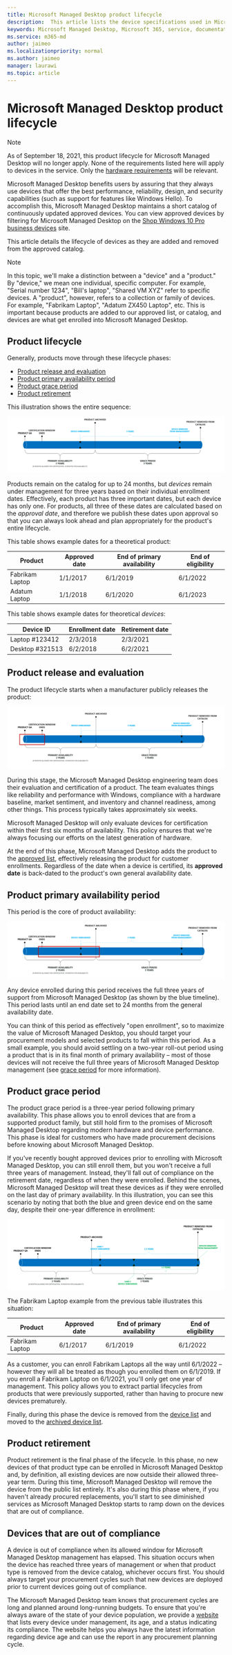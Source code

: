 ```yaml
---
title: Microsoft Managed Desktop product lifecycle
description:  This article lists the device specifications used in Microsoft Managed Desktop.
keywords: Microsoft Managed Desktop, Microsoft 365, service, documentation
ms.service: m365-md
author: jaimeo
ms.localizationpriority: normal
ms.author: jaimeo
manager: laurawi
ms.topic: article
---
```


# Microsoft Managed Desktop product lifecycle

> [!NOTE]
> As of September 18, 2021, this product lifecycle for Microsoft Managed Desktop will no longer apply. None of the requirements listed here will apply to devices in the service. Only the [hardware requirements](device-requirements.md) will be relevant. 


Microsoft Managed Desktop benefits users by assuring that they always use devices that offer the best performance, reliability, design, and security capabilities (such as support for features like Windows Hello). To accomplish this, Microsoft Managed Desktop maintains a short catalog of continuously updated approved devices. You can view approved devices by filtering for Microsoft Managed Desktop on the [Shop Windows 10 Pro business devices](https://www.microsoft.com/en-us/windowsforbusiness/view-all-devices) site.
 
This article details the lifecycle of devices as they are added and removed from the approved catalog. 

> [!NOTE]
> In this topic, we'll make a distinction between a "device" and a "product." By "device," we mean one individual, specific computer. For example, "Serial number 1234", "Bill's laptop", "Shared VM XYZ" refer to specific devices. A "product", however, refers to a collection or family of devices. For example, "Fabrikam Laptop", "Adatum ZX450 Laptop", etc. This is important because products are added to our approved list, or catalog, and devices are what get enrolled into Microsoft Managed Desktop.

## Product lifecycle

 Generally, products move through these lifecycle phases:

- [Product release and evaluation](#product-release-and-evaluation)
- [Product primary availability period](#product-primary-availability-period)
- [Product grace period](#product-grace-period)
- [Product retirement](#product-retirement)


This illustration shows the entire sequence:

![lifecycle timeline: starting with product general availability, "primary availability" lasts for two years. During this time the certification window ends and at some point the device is onboarded. At the end of primary availability, the product is archived and the "grace period" of three years starts. Starting when the device is onboarded, it has a 3-year period of use until it's removed from management. At the end of the grace period we remove the product from the catalog.](../../media/non-dark1-edits.PNG)

Products remain on the catalog for up to 24 months, but <em>devices</em> remain under management for three years based on their individual enrollment dates. Effectively, each product has three important dates, but each device has only one. For products, all three of these dates are calculated based on the <em>approval date</em>, and therefore we publish these dates upon approval so that you can always look ahead and plan appropriately for the product's entire lifecycle.

This table shows example dates for a theoretical product:


|Product  |Approved date  |End of primary availability  |End of eligibility  |
|---------|---------|---------|---------|
|Fabrikam Laptop    | 1/1/2017 | 6/1/2019 | 6/1/2022 |
|Adatum Laptop   | 1/1/2018 | 6/1/2020 | 6/1/2023  |

This table shows example dates for theoretical *devices*:


|Device ID  |Enrollment date  |Retirement date  |
|---------|---------|---------|
|Laptop #123412     |  2/3/2018       |  2/3/2021       |
|Desktop #321513     | 6/2/2018        |  6/2/2021       |


## Product release and evaluation

The product lifecycle starts when a manufacturer publicly releases the product:

![lifecycle timeline showing release and evaluation period](../../media/non-dark3-edits.PNG)

During this stage, the Microsoft Managed Desktop engineering team does their evaluation and certification of a product. The team evaluates things like reliability and performance with Windows, compliance with a hardware baseline, market sentiment, and inventory and channel readiness, among other things. This process typically takes approximately six weeks.
  
Microsoft Managed Desktop will only evaluate devices for certification within their first six months of availability. This policy ensures that we're always focusing our efforts on the latest generation of hardware.
 
At the end of this phase, Microsoft Managed Desktop adds the product to the [approved list](device-list.md), effectively releasing the product for customer enrollments. Regardless of the date when a device is certified, its **approved date** is back-dated to the product's own general availability date. 


## Product primary availability period

This period is the core of product availability:

![lifecycle timeline showing primary availability](../../media/non-dark4-edits.PNG)

Any device enrolled during this period receives the full three years of support from Microsoft Managed Desktop (as shown by the blue timeline). This period lasts until an end date set to 24 months from the general availability date.

You can think of this period as effectively "open enrollment", so to maximize the value of Microsoft Managed Desktop, you should target your procurement models and selected products to fall within this period. As a small example, you should avoid settling on a two-year roll-out period using a product that is in its final month of primary availability – most of those devices will not receive the full three years of Microsoft Managed Desktop management (see [grace period](#product-grace-period) for more information).  

## Product grace period

The product grace period is a three-year period following primary availability. This phase allows you to enroll devices that are from a supported product family, but still hold firm to the promises of Microsoft Managed Desktop regarding modern hardware and device performance. This phase is ideal for customers who have made procurement decisions before knowing about Microsoft Managed Desktop. 

If you've recently bought approved devices prior to enrolling with Microsoft Managed Desktop, you can still enroll them, but you won't receive a full three years of management. Instead, they'll fall out of compliance on the retirement date, regardless of when they were enrolled. Behind the scenes, Microsoft Managed Desktop will treat these devices as if they were enrolled on the last day of primary availability. In this illustration, you can see this scenario by noting that both the blue and green device end on the same day, despite their one-year difference in enrollment:


![lifecycle timeline showing grace period](../../media/non-dark2-edits.PNG)

The Fabrikam Laptop example from the previous table illustrates this situation: 

|Product  |Approved date  |End of primary availability  |End of eligibility  |
|---------|---------|---------|---------|
|Fabrikam Laptop    | 6/1/2017 | 6/1/2019 | 6/1/2022 |

As a customer, you can enroll Fabrikam Laptops all the way until 6/1/2022 – however they will all be treated as though you enrolled them on 6/1/2019. If you enroll a Fabrikam Laptop on 6/1/2021, you'll only get one year of management. This policy allows you to extract partial lifecycles from products that were previously supported, rather than having to procure new devices prematurely. 

Finally, during this phase the device is removed from the [device list](device-list.md) and moved to the [archived device list](archived-device-list.md).


## Product retirement

Product retirement is the final phase of the lifecycle. In this phase, no new devices of that product type can be enrolled in Microsoft Managed Desktop and, by definition, all existing devices are now outside their allowed three-year term. During this time, Microsoft Managed Desktop will remove the device from the public list entirely. It's also during this phase where, if you haven't already procured replacements, you'll start to see diminished services as Microsoft Managed Desktop starts to ramp down on the devices that are out of compliance. 

## Devices that are out of compliance

A device is out of compliance when its allowed window for Microsoft Managed Desktop management has elapsed. This situation occurs when the device has reached three years of management or when that product type is removed from the device catalog, whichever occurs first. You should always target your procurement cycles such that new devices are deployed prior to current devices going out of compliance.

The Microsoft Managed Desktop team knows that procurement cycles are long and planned around long-running budgets. To ensure that you're always aware of the state of your device population, we provide a [website](https://aka.ms/mmdportal) that lists every device under management, its age, and a status indicating its compliance. The website helps you always have the latest information regarding device age and can use the report in any procurement planning cycle. 







